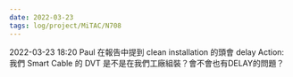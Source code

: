 ```yaml
---
date: 2022-03-23
tags: log/project/MiTAC/N708
---
```



2022-03-23 18:20
Paul 在報告中提到 clean installation 的頭會 delay
Action: 我們 Smart Cable 的 DVT 是不是在我們工廠組裝？會不會也有DELAY的問題？
